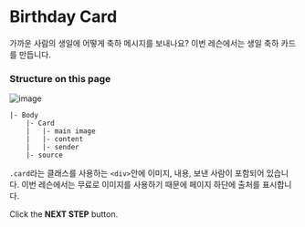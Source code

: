 # Birthday Card
가까운 사람의 생일에 어떻게 축하 메시지를 보내나요? 이번 레슨에서는 생일 축하 카드를 만듭니다. 



### Structure on this page

![image](https://res.cloudinary.com/dyiqg9qhi/image/upload/v1532609841/wire/img-wire-02.jpg)

```
|- Body
    |- Card
    |   |- main image
    |   |- content
    |   |- sender
    |- source
```

 `.card`라는 클래스를 사용하는 `<div>`안에 이미지, 내용, 보낸 사람이 포함되어 있습니다. 이번 레슨에서는 무료로 이미지를 사용하기 때문에 페이지 하단에 출처를 표시합니다.



Click the **NEXT STEP** button.


